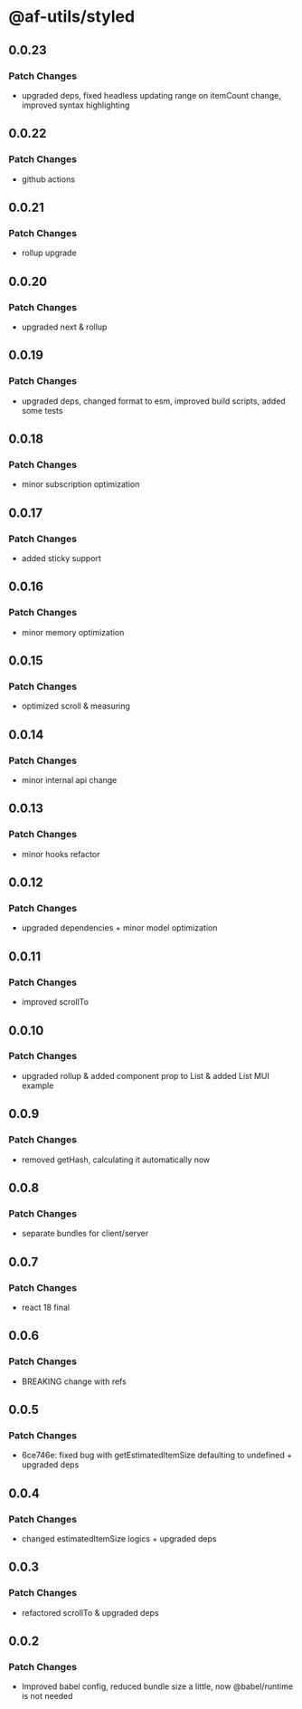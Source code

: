 # @af-utils/styled

## 0.0.23

### Patch Changes

-   upgraded deps, fixed headless updating range on itemCount change, improved syntax highlighting

## 0.0.22

### Patch Changes

-   github actions

## 0.0.21

### Patch Changes

-   rollup upgrade

## 0.0.20

### Patch Changes

-   upgraded next & rollup

## 0.0.19

### Patch Changes

-   upgraded deps, changed format to esm, improved build scripts, added some tests

## 0.0.18

### Patch Changes

-   minor subscription optimization

## 0.0.17

### Patch Changes

-   added sticky support

## 0.0.16

### Patch Changes

-   minor memory optimization

## 0.0.15

### Patch Changes

-   optimized scroll & measuring

## 0.0.14

### Patch Changes

-   minor internal api change

## 0.0.13

### Patch Changes

-   minor hooks refactor

## 0.0.12

### Patch Changes

-   upgraded dependencies + minor model optimization

## 0.0.11

### Patch Changes

-   improved scrollTo

## 0.0.10

### Patch Changes

-   upgraded rollup & added component prop to List & added List MUI example

## 0.0.9

### Patch Changes

-   removed getHash, calculating it automatically now

## 0.0.8

### Patch Changes

-   separate bundles for client/server

## 0.0.7

### Patch Changes

-   react 18 final

## 0.0.6

### Patch Changes

-   BREAKING change with refs

## 0.0.5

### Patch Changes

-   6ce746e: fixed bug with getEstimatedItemSize defaulting to undefined + upgraded deps

## 0.0.4

### Patch Changes

-   changed estimatedItemSize logics + upgraded deps

## 0.0.3

### Patch Changes

-   refactored scrollTo & upgraded deps

## 0.0.2

### Patch Changes

-   Improved babel config, reduced bundle size a little, now @babel/runtime is not needed
